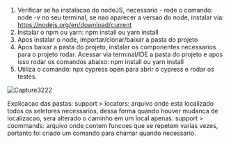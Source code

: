 
1. Verificar se ha instalacao do nodeJS, necessario - rode o comando: node -v no seu terminal, se nao aparecer a versao do node, instalar via: https://nodejs.org/en/download/current
2. Instalar o npm ou yarn: npm install ou yarn install
3. Apos instalar o node, importar/clonar/baixar a pasta do projeto
4. Apos baixar a pasta do projeto, instalar os componentes necessarios para o projeto rodar. Acessar via terminal/IDE a pasta do projeto e apos isso rodar os comandos abaixo:  npm install ou yarn install
5. Utiliza o comando: npx cypress open para abrir o cypress e rodar os testes.
   
![Capture3222](https://github.com/carolaine-viana/testes-automatizados/assets/65136543/3056f998-6fdf-4ae6-965e-84b349977fa9)


Explicacao das pastas:
support > locators: arquivo onde esta localizado todos os seletores necessarios, dessa forma quando houver mudanca de localizacao, sera alterado o caminho em um local apenas.
support > coommands: arquivo onde contem funcoes que se repetem varias vezes, portanto foi criado um comando para chamar quando necessario.
